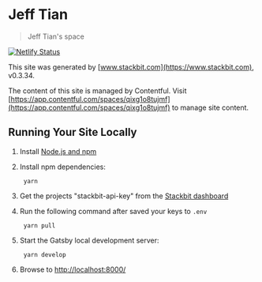 # Jeff Tian

> Jeff Tian's space

[![Netlify Status](https://api.netlify.com/api/v1/badges/7dcb93a2-3f0f-40e1-8f5d-27bf4b907490/deploy-status)](https://app.netlify.com/sites/jeff-tian/deploys)

This site was generated by [www.stackbit.com](https://www.stackbit.com), v0.3.34.

The content of this site is managed by Contentful. Visit [https://app.contentful.com/spaces/qixg1o8tujmf](https://app.contentful.com/spaces/qixg1o8tujmf) to manage site content.

## Running Your Site Locally

1. Install [Node.js and npm](https://nodejs.org/en/)

1. Install npm dependencies:

        yarn

1. Get the projects "stackbit-api-key" from the [Stackbit dashboard](https://app.stackbit.com/dashboard)

1. Run the following command after saved your keys to `.env`

        yarn pull

1. Start the Gatsby local development server:

        yarn develop

1. Browse to [http://localhost:8000/](http://localhost:8000/)
